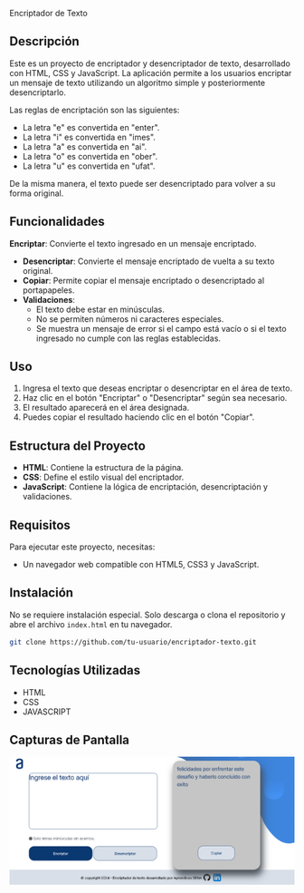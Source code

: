 Encriptador de Texto

## Descripción

Este es un proyecto de encriptador y desencriptador de texto, desarrollado con HTML, CSS y JavaScript. La aplicación permite a los usuarios encriptar un mensaje de texto utilizando un algoritmo simple y posteriormente desencriptarlo. 

Las reglas de encriptación son las siguientes:
- La letra "e" es convertida en "enter".
- La letra "i" es convertida en "imes".
- La letra "a" es convertida en "ai".
- La letra "o" es convertida en "ober".
- La letra "u" es convertida en "ufat".

De la misma manera, el texto puede ser desencriptado para volver a su forma original.

## Funcionalidades
**Encriptar**: Convierte el texto ingresado en un mensaje encriptado.
- **Desencriptar**: Convierte el mensaje encriptado de vuelta a su texto original.
- **Copiar**: Permite copiar el mensaje encriptado o desencriptado al portapapeles.
- **Validaciones**: 
  - El texto debe estar en minúsculas.
  - No se permiten números ni caracteres especiales.
  - Se muestra un mensaje de error si el campo está vacío o si el texto ingresado no cumple con las reglas establecidas.

## Uso
1. Ingresa el texto que deseas encriptar o desencriptar en el área de texto.
2. Haz clic en el botón "Encriptar" o "Desencriptar" según sea necesario.
3. El resultado aparecerá en el área designada.
4. Puedes copiar el resultado haciendo clic en el botón "Copiar".

## Estructura del Proyecto

- **HTML**: Contiene la estructura de la página.
- **CSS**: Define el estilo visual del encriptador.
- **JavaScript**: Contiene la lógica de encriptación, desencriptación y validaciones.

## Requisitos
Para ejecutar este proyecto, necesitas:

- Un navegador web compatible con HTML5, CSS3 y JavaScript.

## Instalación

No se requiere instalación especial. Solo descarga o clona el repositorio y abre el archivo `index.html` en tu navegador.

```bash
git clone https://github.com/tu-usuario/encriptador-texto.git
```
## Tecnologías Utilizadas
- HTML
- CSS
- JAVASCRIPT

## Capturas de Pantalla
![Pantalla Principal](imagenes/encriptador.png)
